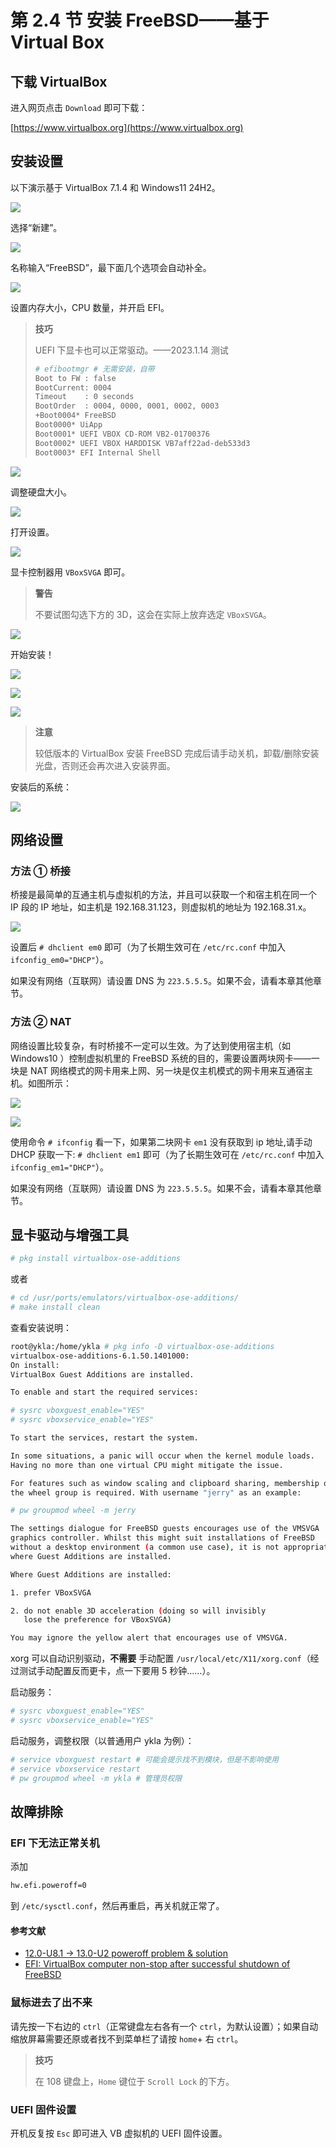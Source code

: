 # 第 2.4 节 安装 FreeBSD——基于 Virtual Box


## 下载 VirtualBox

进入网页点击 `Download` 即可下载：

[https://www.virtualbox.org](https://www.virtualbox.org)

## 安装设置



以下演示基于 VirtualBox 7.1.4 和 Windows11 24H2。

![](../.gitbook/assets/vb1.png)

选择“新建”。

![](../.gitbook/assets/vb2.png)


名称输入“FreeBSD”，最下面几个选项会自动补全。

![](../.gitbook/assets/vb3.png)

设置内存大小，CPU 数量，并开启 EFI。

>**技巧**
>
>UEFI 下显卡也可以正常驱动。——2023.1.14 测试
>
> ```sh
> # efibootmgr # 无需安装，自带
> Boot to FW : false
> BootCurrent: 0004
> Timeout    : 0 seconds
> BootOrder  : 0004, 0000, 0001, 0002, 0003
> +Boot0004* FreeBSD
> Boot0000* UiApp
> Boot0001* UEFI VBOX CD-ROM VB2-01700376
> Boot0002* UEFI VBOX HARDDISK VB7aff22ad-deb533d3
> Boot0003* EFI Internal Shell
> ```

![](../.gitbook/assets/vb4.png)

调整硬盘大小。

![](../.gitbook/assets/vb4.5.png)

打开设置。

![](../.gitbook/assets/vb5.png)

显卡控制器用 `VBoxSVGA` 即可。

>**警告**
>
>不要试图勾选下方的 3D，这会在实际上放弃选定 `VBoxSVGA`。

![](../.gitbook/assets/vb5.5.png)

开始安装！

![](../.gitbook/assets/vb6.png)

![](../.gitbook/assets/vb7.png)

![](../.gitbook/assets/vb8.png)

>**注意**
>
>较低版本的 VirtualBox 安装 FreeBSD 完成后请手动关机，卸载/删除安装光盘，否则还会再次进入安装界面。

安装后的系统：

![](../.gitbook/assets/vb9.png)




## 网络设置

### 方法 ① 桥接

桥接是最简单的互通主机与虚拟机的方法，并且可以获取一个和宿主机在同一个 IP 段的 IP 地址，如主机是 192.168.31.123，则虚拟机的地址为 192.168.31.x。

![](../.gitbook/assets/VBbridge.png)

设置后 `# dhclient em0` 即可（为了长期生效可在 `/etc/rc.conf` 中加入 `ifconfig_em0="DHCP"`）。

如果没有网络（互联网）请设置 DNS 为 `223.5.5.5`。如果不会，请看本章其他章节。

### 方法 ② NAT

网络设置比较复杂，有时桥接不一定可以生效。为了达到使用宿主机（如 Windows10 ）控制虚拟机里的 FreeBSD 系统的目的，需要设置两块网卡——一块是 NAT 网络模式的网卡用来上网、另一块是仅主机模式的网卡用来互通宿主机。如图所示：

![](../.gitbook/assets/vbnat1.png)

![](../.gitbook/assets/vbnat2.png)

使用命令 `# ifconfig` 看一下，如果第二块网卡 `em1` 没有获取到 ip 地址,请手动 DHCP 获取一下: `# dhclient em1` 即可（为了长期生效可在 `/etc/rc.conf` 中加入 `ifconfig_em1="DHCP"`）。

如果没有网络（互联网）请设置 DNS 为 `223.5.5.5`。如果不会，请看本章其他章节。

## 显卡驱动与增强工具

```sh
# pkg install virtualbox-ose-additions
```

或者

```sh
# cd /usr/ports/emulators/virtualbox-ose-additions/
# make install clean
```

查看安装说明：

```sh
root@ykla:/home/ykla # pkg info -D virtualbox-ose-additions
virtualbox-ose-additions-6.1.50.1401000:
On install:
VirtualBox Guest Additions are installed.

To enable and start the required services:

# sysrc vboxguest_enable="YES"
# sysrc vboxservice_enable="YES"

To start the services, restart the system.

In some situations, a panic will occur when the kernel module loads.
Having no more than one virtual CPU might mitigate the issue.

For features such as window scaling and clipboard sharing, membership of
the wheel group is required. With username "jerry" as an example:

# pw groupmod wheel -m jerry

The settings dialogue for FreeBSD guests encourages use of the VMSVGA
graphics controller. Whilst this might suit installations of FreeBSD
without a desktop environment (a common use case), it is not appropriate
where Guest Additions are installed.

Where Guest Additions are installed:

1. prefer VBoxSVGA

2. do not enable 3D acceleration (doing so will invisibly
   lose the preference for VBoxSVGA)

You may ignore the yellow alert that encourages use of VMSVGA.

```

xorg 可以自动识别驱动，**不需要** 手动配置 `/usr/local/etc/X11/xorg.conf`（经过测试手动配置反而更卡，点一下要用 5 秒钟……）。



启动服务：

```sh
# sysrc vboxguest_enable="YES"
# sysrc vboxservice_enable="YES"
```

启动服务，调整权限（以普通用户 ykla 为例）：

```sh
# service vboxguest restart # 可能会提示找不到模块，但是不影响使用
# service vboxservice restart
# pw groupmod wheel -m ykla # 管理员权限
```

## 故障排除

### EFI 下无法正常关机

添加

```sh
hw.efi.poweroff=0
```

到 `/etc/sysctl.conf`，然后再重启，再关机就正常了。

#### 参考文献

- [12.0-U8.1 -> 13.0-U2 poweroff problem & solution](https://www.truenas.com/community/threads/12-0-u8-1-13-0-u2-poweroff-problem-solution.104813/)
- [EFI: VirtualBox computer non-stop after successful shutdown of FreeBSD](https://forums.freebsd.org/threads/efi-virtualbox-computer-non-stop-after-successful-shutdown-of-freebsd.84856/)

### 鼠标进去了出不来

请先按一下右边的 `ctrl`（正常键盘左右各有一个 `ctrl`，为默认设置）；如果自动缩放屏幕需要还原或者找不到菜单栏了请按 `home`+ 右 `ctrl`。

>**技巧**
>
>在 108 键盘上，`Home` 键位于 `Scroll Lock` 的下方。

### UEFI 固件设置

开机反复按 `Esc` 即可进入 VB 虚拟机的 UEFI 固件设置。

